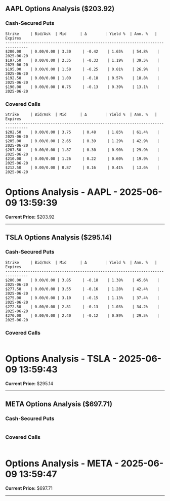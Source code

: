 
## AAPL Options Analysis ($203.92)
### Cash-Secured Puts
```
Strike     | Bid/Ask  | Mid      | Δ        | Yield %  | Ann. %   | Expires     
--------------------------------------------------------------------------------
$200.00    | 0.00/0.00 | 3.30     | -0.42    | 1.65%    | 54.8%    | 2025-06-20
$197.50    | 0.00/0.00 | 2.35     | -0.33    | 1.19%    | 39.5%    | 2025-06-20
$195.00    | 0.00/0.00 | 1.58     | -0.25    | 0.81%    | 26.9%    | 2025-06-20
$192.50    | 0.00/0.00 | 1.09     | -0.18    | 0.57%    | 18.8%    | 2025-06-20
$190.00    | 0.00/0.00 | 0.75     | -0.13    | 0.39%    | 13.1%    | 2025-06-20
```

### Covered Calls
```
Strike     | Bid/Ask  | Mid      | Δ        | Yield %  | Ann. %   | Expires     
--------------------------------------------------------------------------------
$202.50    | 0.00/0.00 | 3.75     | 0.48     | 1.85%    | 61.4%    | 2025-06-20
$205.00    | 0.00/0.00 | 2.65     | 0.39     | 1.29%    | 42.9%    | 2025-06-20
$207.50    | 0.00/0.00 | 1.87     | 0.30     | 0.90%    | 29.9%    | 2025-06-20
$210.00    | 0.00/0.00 | 1.26     | 0.22     | 0.60%    | 19.9%    | 2025-06-20
$212.50    | 0.00/0.00 | 0.87     | 0.16     | 0.41%    | 13.6%    | 2025-06-20
```

# Options Analysis - AAPL - 2025-06-09 13:59:39

**Current Price:** $203.92


---


## TSLA Options Analysis ($295.14)
### Cash-Secured Puts
```
Strike     | Bid/Ask  | Mid      | Δ        | Yield %  | Ann. %   | Expires     
--------------------------------------------------------------------------------
$280.00    | 0.00/0.00 | 3.85     | -0.18    | 1.38%    | 45.6%    | 2025-06-20
$277.50    | 0.00/0.00 | 3.55     | -0.16    | 1.28%    | 42.4%    | 2025-06-20
$275.00    | 0.00/0.00 | 3.10     | -0.15    | 1.13%    | 37.4%    | 2025-06-20
$272.50    | 0.00/0.00 | 2.81     | -0.13    | 1.03%    | 34.2%    | 2025-06-20
$270.00    | 0.00/0.00 | 2.40     | -0.12    | 0.89%    | 29.5%    | 2025-06-20
```

### Covered Calls
```

```

# Options Analysis - TSLA - 2025-06-09 13:59:43

**Current Price:** $295.14


---


## META Options Analysis ($697.71)
### Cash-Secured Puts
```

```

### Covered Calls
```

```

# Options Analysis - META - 2025-06-09 13:59:47

**Current Price:** $697.71


---

